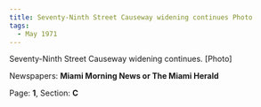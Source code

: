 ```yaml
---  
title: Seventy-Ninth Street Causeway widening continues Photo  
tags:  
  - May 1971  
---  
```

  
Seventy-Ninth Street Causeway widening continues. [Photo]  
  
Newspapers: **Miami Morning News or The Miami Herald**  
  
Page: **1**, Section: **C** 
